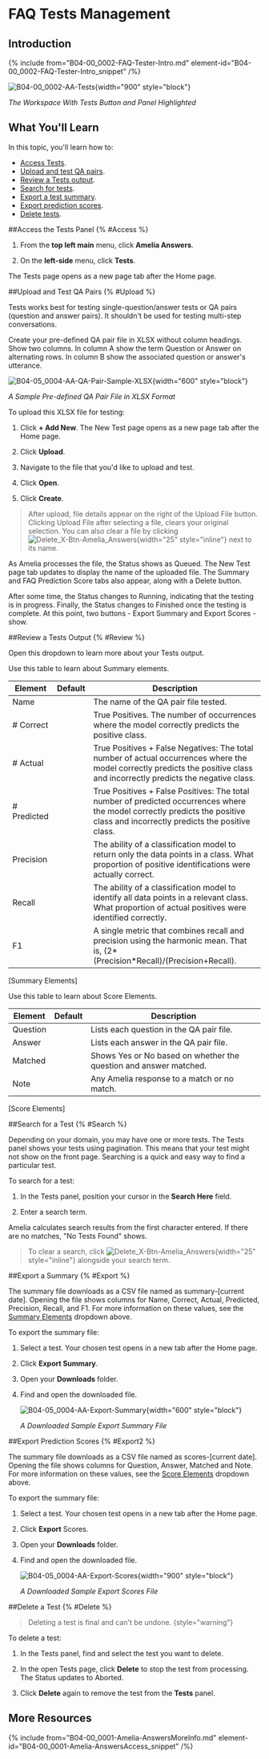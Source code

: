 # FAQ Tests Management

## Introduction

{% include from="B04-00_0002-FAQ-Tester-Intro.md" element-id="B04-00_0002-FAQ-Tester-Intro_snippet" /%}

![B04-00_0002-AA-Tests](B04-00_0002-AA-Tests.png){width="900" style="block"}

*The Workspace With Tests Button and Panel Highlighted*

## What You'll Learn

In this topic, you'll learn how to:

* [Access Tests](#Access).
* [Upload and test QA pairs](#Upload).
* [Review a Tests output](#Review).
* [Search for tests](#Search).
* [Export a test summary](#Export).
* [Export prediction scores](#Export2).
* [Delete tests](#Delete).

##Access the Tests Panel {% #Access %}

1. From the **top left main** menu, click **Amelia Answers**.

2. On the **left-side** menu, click **Tests**.

The Tests page opens as a new page tab after the Home page.

##Upload and Test QA Pairs {% #Upload %}

Tests works best for testing single-question/answer tests or QA pairs (question and answer pairs). It shouldn't be used for testing multi-step conversations.

Create your pre-defined QA pair file in XLSX without column headings. Show two columns. In column A show the term Question or Answer on alternating rows. In column B show the associated question or answer's utterance.

![B04-05_0004-AA-QA-Pair-Sample-XLSX](B04-05_0004-AA-QA-Pair-Sample-XLSX.png){width="600" style="block"}

*A Sample Pre-defined QA Pair File in XLSX Format*

To upload this XLSX file for testing:

1. Click **+ Add New**. The New Test page opens as a new page tab after the Home page.

2. Click **Upload**.

3. Navigate to the file that you'd like to upload and test.

4. Click **Open**.

5. Click **Create**.

> After upload, file details appear on the right of the Upload File button. Clicking Upload File after selecting a file, clears your original selection. You can also clear a file by clicking ![Delete_X-Btn-Amelia_Answers](Delete_X-Btn-Amelia_Answers.png){width="25" style="inline"} next to its name.

As Amelia processes the file, the Status shows as Queued. The New Test page tab updates to display the name of the uploaded file. The Summary and FAQ Prediction Score tabs also appear, along with a Delete button.

After some time, the Status changes to Running, indicating that the testing is in progress. Finally, the Status changes to Finished once the testing is complete. At this point, two buttons - Export Summary and Export Scores - show.

##Review a Tests Output {% #Review %}

Open this dropdown to learn more about your Tests output.

<chapter id="Summary" title="Summary Elements" collapsible="true" level="5">
Use this table to learn about Summary elements.

|   Element   | Default |                                                                                  Description                                                                                   |
|-------------|---------|--------------------------------------------------------------------------------------------------------------------------------------------------------------------------------|
| Name        |         | The name of the QA pair file tested.                                                                                                                                           |
| # Correct   |         | True Positives. The number of occurrences where the model correctly predicts the positive class.                                                                               |
| # Actual    |         | True Positives + False Negatives: The total number of actual occurrences where the model correctly predicts the positive class and incorrectly predicts the negative class.    |
| # Predicted |         | True Positives + False Positives: The total number of predicted occurrences where the model correctly predicts the positive class and incorrectly predicts the positive class. |
| Precision   |         | The ability of a classification model to return only the data points in a class. What proportion of positive identifications were actually correct.                            |
| Recall      |         | The ability of a classification model to identify all data points in a relevant class. What proportion of actual positives were identified correctly.                          |
| F1          |         | A single metric that combines recall and precision using the harmonic mean. That is, (2*(Precision*Recall)/(Precision+Recall).                                                 |
[Summary Elements]


</chapter>

<chapter id="Use" title="Prediction Score Elements" collapsible="true" level="5">
Use this table to learn about Score Elements.

| Element  | Default |                            Description                            |
|----------|---------|-------------------------------------------------------------------|
| Question |         | Lists each question in the QA pair file.                          |
| Answer   |         | Lists each answer in the QA pair file.                            |
| Matched  |         | Shows Yes or No based on whether the question and answer matched. |
| Note     |         | Any Amelia response to a match or no match. |
[Score Elements]


</chapter>

##Search for a Test {% #Search %}

Depending on your domain, you may have one or more tests. The Tests panel shows your tests using pagination. This means that your test might not show on the front page. Searching is a quick and easy way to find a particular test.

To search for a test:

1. In the Tests panel, position your cursor in the **Search Here** field.

2. Enter a search term.

Amelia calculates search results from the first character entered. If there are no matches, "No Tests Found" shows.

> To clear a search, click ![Delete_X-Btn-Amelia_Answers](Delete_X-Btn-Amelia_Answers.png){width="25" style="inline"} alongside your search term.

##Export a Summary {% #Export %}

The summary file downloads as a CSV file named as summary-[current date]. Opening the file shows columns for Name, Correct, Actual, Predicted, Precision, Recall, and F1. For more information on these values, see the [Summary Elements](#Summary) dropdown above.

To export the summary file:

1. Select a test. Your chosen test opens in a new tab after the Home page.

2. Click **Export Summary**.

3. Open your **Downloads** folder.

4. Find and open the downloaded file.

   ![B04-05_0004-AA-Export-Summary](B04-05_0004-AA-Export-Summary.png){width="600" style="block"}

   *A Downloaded Sample Export Summary File*

##Export Prediction Scores {% #Export2 %}

The summary file downloads as a CSV file named as scores-[current date]. Opening the file shows columns for Question, Answer, Matched and Note. For more information on these values, see the [Score Elements](#Use) dropdown above.

To export the summary file:

1. Select a test. Your chosen test opens in a new tab after the Home page.

2. Click **Export** Scores.

3. Open your **Downloads** folder.

4. Find and open the downloaded file.

   ![B04-05_0004-AA-Export-Scores](B04-05_0004-AA-Export-Scores.png){width="900" style="block"}

   *A Downloaded Sample Export Scores File*

##Delete a Test {% #Delete %}

> Deleting a test is final and can't be undone. {style="warning"}

To delete a test:

1. In the Tests panel, find and select the test you want to delete.

2. In the open Tests page, click **Delete** to stop the test from processing. The Status updates to Aborted.

3. Click **Delete** again to remove the test from the **Tests** panel.

## More Resources

{% include from="B04-00_0001-Amelia-AnswersMoreInfo.md" element-id="B04-00_0001-Amelia-AnswersAccess_snippet" /%}
